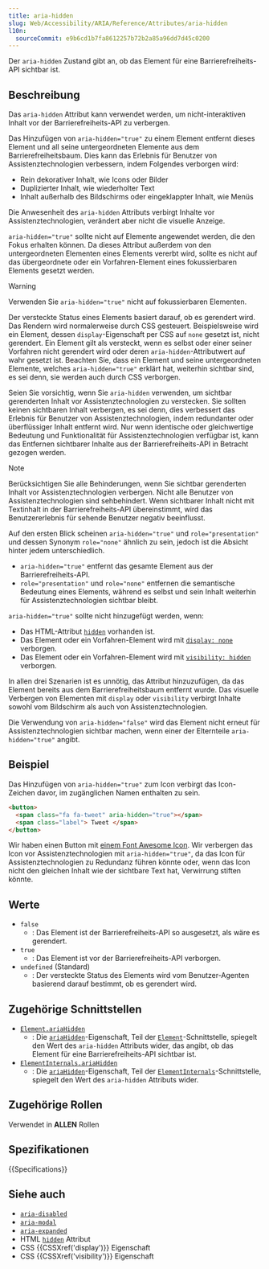 ```yaml
---
title: aria-hidden
slug: Web/Accessibility/ARIA/Reference/Attributes/aria-hidden
l10n:
  sourceCommit: e9b6cd1b7fa8612257b72b2a85a96dd7d45c0200
---
```


Der `aria-hidden` Zustand gibt an, ob das Element für eine Barrierefreiheits-API sichtbar ist.

## Beschreibung

Das `aria-hidden` Attribut kann verwendet werden, um nicht-interaktiven Inhalt vor der Barrierefreiheits-API zu verbergen.

Das Hinzufügen von `aria-hidden="true"` zu einem Element entfernt dieses Element und all seine untergeordneten Elemente aus dem Barrierefreiheitsbaum. Dies kann das Erlebnis für Benutzer von Assistenztechnologien verbessern, indem Folgendes verborgen wird:

- Rein dekorativer Inhalt, wie Icons oder Bilder
- Duplizierter Inhalt, wie wiederholter Text
- Inhalt außerhalb des Bildschirms oder eingeklappter Inhalt, wie Menüs

Die Anwesenheit des `aria-hidden` Attributs verbirgt Inhalte vor Assistenztechnologien, verändert aber nicht die visuelle Anzeige.

`aria-hidden="true"` sollte nicht auf Elemente angewendet werden, die den Fokus erhalten können. Da dieses Attribut außerdem von den untergeordneten Elementen eines Elements vererbt wird, sollte es nicht auf das übergeordnete oder ein Vorfahren-Element eines fokussierbaren Elements gesetzt werden.

> [!WARNING]
> Verwenden Sie `aria-hidden="true"` nicht auf fokussierbaren Elementen.

Der versteckte Status eines Elements basiert darauf, ob es gerendert wird. Das Rendern wird normalerweise durch CSS gesteuert. Beispielsweise wird ein Element, dessen `display`-Eigenschaft per CSS auf `none` gesetzt ist, nicht gerendert. Ein Element gilt als versteckt, wenn es selbst oder einer seiner Vorfahren nicht gerendert wird oder deren `aria-hidden`-Attributwert auf wahr gesetzt ist. Beachten Sie, dass ein Element und seine untergeordneten Elemente, welches `aria-hidden="true"` erklärt hat, weiterhin sichtbar sind, es sei denn, sie werden auch durch CSS verborgen.

Seien Sie vorsichtig, wenn Sie `aria-hidden` verwenden, um sichtbar gerenderten Inhalt vor Assistenztechnologien zu verstecken. Sie sollten keinen sichtbaren Inhalt verbergen, es sei denn, dies verbessert das Erlebnis für Benutzer von Assistenztechnologien, indem redundanter oder überflüssiger Inhalt entfernt wird. Nur wenn identische oder gleichwertige Bedeutung und Funktionalität für Assistenztechnologien verfügbar ist, kann das Entfernen sichtbarer Inhalte aus der Barrierefreiheits-API in Betracht gezogen werden.

> [!NOTE]
> Berücksichtigen Sie alle Behinderungen, wenn Sie sichtbar gerenderten Inhalt vor Assistenztechnologien verbergen. Nicht alle Benutzer von Assistenztechnologien sind sehbehindert. Wenn sichtbarer Inhalt nicht mit Textinhalt in der Barrierefreiheits-API übereinstimmt, wird das Benutzererlebnis für sehende Benutzer negativ beeinflusst.

Auf den ersten Blick scheinen `aria-hidden="true"` und `role="presentation"` und dessen Synonym `role="none"` ähnlich zu sein, jedoch ist die Absicht hinter jedem unterschiedlich.

- `aria-hidden="true"` entfernt das gesamte Element aus der Barrierefreiheits-API.
- `role="presentation"` und `role="none"` entfernen die semantische Bedeutung eines Elements, während es selbst und sein Inhalt weiterhin für Assistenztechnologien sichtbar bleibt.

`aria-hidden="true"` sollte nicht hinzugefügt werden, wenn:

- Das HTML-Attribut [`hidden`](/de/docs/Web/HTML/Reference/Global_attributes/hidden) vorhanden ist.
- Das Element oder ein Vorfahren-Element wird mit [`display: none`](/de/docs/Web/CSS/display) verborgen.
- Das Element oder ein Vorfahren-Element wird mit [`visibility: hidden`](/de/docs/Web/CSS/visibility) verborgen.

In allen drei Szenarien ist es unnötig, das Attribut hinzuzufügen, da das Element bereits aus dem Barrierefreiheitsbaum entfernt wurde. Das visuelle Verbergen von Elementen mit `display` oder `visibility` verbirgt Inhalte sowohl vom Bildschirm als auch von Assistenztechnologien.

Die Verwendung von `aria-hidden="false"` wird das Element nicht erneut für Assistenztechnologien sichtbar machen, wenn einer der Elternteile `aria-hidden="true"` angibt.

## Beispiel

Das Hinzufügen von `aria-hidden="true"` zum Icon verbirgt das Icon-Zeichen davor, im zugänglichen Namen enthalten zu sein.

```html
<button>
  <span class="fa fa-tweet" aria-hidden="true"></span>
  <span class="label"> Tweet </span>
</button>
```

Wir haben einen Button mit [einem Font Awesome Icon](https://fontawesome.com/). Wir verbergen das Icon vor Assistenztechnologien mit `aria-hidden="true"`, da das Icon für Assistenztechnologien zu Redundanz führen könnte oder, wenn das Icon nicht den gleichen Inhalt wie der sichtbare Text hat, Verwirrung stiften könnte.

## Werte

- `false`
  - : Das Element ist der Barrierefreiheits-API so ausgesetzt, als wäre es gerendert.
- `true`
  - : Das Element ist vor der Barrierefreiheits-API verborgen.
- `undefined` (Standard)
  - : Der versteckte Status des Elements wird vom Benutzer-Agenten basierend darauf bestimmt, ob es gerendert wird.

## Zugehörige Schnittstellen

- [`Element.ariaHidden`](/de/docs/Web/API/Element/ariaHidden)
  - : Die [`ariaHidden`](/de/docs/Web/API/Element/ariaHidden)-Eigenschaft, Teil der [`Element`](/de/docs/Web/API/Element)-Schnittstelle, spiegelt den Wert des `aria-hidden` Attributs wider, das angibt, ob das Element für eine Barrierefreiheits-API sichtbar ist.
- [`ElementInternals.ariaHidden`](/de/docs/Web/API/ElementInternals/ariaHidden)
  - : Die [`ariaHidden`](/de/docs/Web/API/ElementInternals/ariaHidden)-Eigenschaft, Teil der [`ElementInternals`](/de/docs/Web/API/ElementInternals)-Schnittstelle, spiegelt den Wert des `aria-hidden` Attributs wider.

## Zugehörige Rollen

Verwendet in **ALLEN** Rollen

## Spezifikationen

{{Specifications}}

## Siehe auch

- [`aria-disabled`](/de/docs/Web/Accessibility/ARIA/Reference/Attributes/aria-disabled)
- [`aria-modal`](/de/docs/Web/Accessibility/ARIA/Reference/Attributes/aria-modal)
- [`aria-expanded`](/de/docs/Web/Accessibility/ARIA/Reference/Attributes/aria-expanded)
- HTML [`hidden`](/de/docs/Web/HTML/Reference/Global_attributes/hidden) Attribut
- CSS {{CSSXref('display')}} Eigenschaft
- CSS {{CSSXref('visibility')}} Eigenschaft
